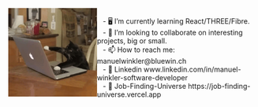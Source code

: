 

<img src="https://github.com/SwissCheese15/SwissCheese15/blob/main/208746.gif" align="left" width="180" height="180" margin-right="20"/>
<br>&nbsp;&nbsp;
- 🖥️ I’m currently learning React/THREE/Fibre. <br>&nbsp;&nbsp;
- 💞️ I’m looking to collaborate on interesting projects, big or small.<br>&nbsp;&nbsp;
- 📫 How to reach me: manuelwinkler@bluewin.ch <br> &nbsp;&nbsp;
- 🏢 Linkedin www.linkedin.com/in/manuel-winkler-software-developer <br> &nbsp;&nbsp;
- 🚀 Job-Finding-Universe https://job-finding-universe.vercel.app

